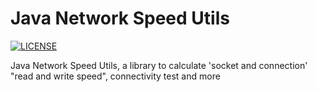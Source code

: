 # Java Network Speed Utils

[![LICENSE][license-img]][license-url]

[license-img]: https://img.shields.io/github/license/salemebo/network-utils
[license-url]: https://github.com/salemebo/network-utils/blob/master/LICENSE

Java Network Speed Utils, a library to calculate 'socket and connection' "read and write speed", connectivity test and more
